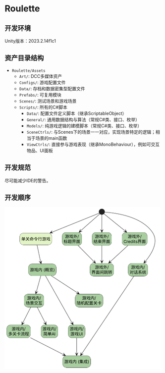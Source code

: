 # Roulette

## 开发环境

Unity版本：2023.2.14f1c1

## 资产目录结构

- `Roulette/Assets`
    - `Art/`: DCC多媒体资产
    - `Configs/`: 游戏配置文件
    - `Data/`: 存档和数据密集型配置文件
    - `Prefabs/`: 可复用模块
    - `Scenes/`: 测试场景和游戏场景
    - `Scripts/`: 所有的C#脚本
        - `Data/`: 配置文件定义脚本（继承ScriptableObject）
        - `General/`: 通用数据结构与算法（常规C#类、接口、枚举）
        - `Models/`: 纯游戏逻辑的建模脚本（常规C#类、接口、枚举）
        - `SceneCtrls/`: 与Scenes下的场景一一对应，实现场景特定的逻辑；相当于场景的main函数
        - `ViewCtrls/`: 直接参与游戏表现（继承MonoBehaviour），例如可交互物品、UI面板

## 开发规范

尽可能减少IDE的警告。

## 开发顺序

![开发顺序示意图](Docs/Tasks.png)
